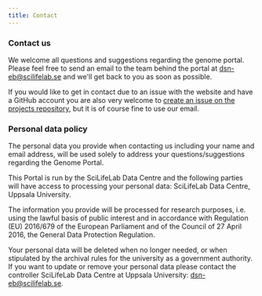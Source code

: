```yaml
---
title: Contact
---
```


### Contact us

We welcome all questions and suggestions regarding the genome portal. Please feel free to send an email to the team behind the portal at [dsn-eb@scilifelab.se](mailto:dsn-eb@scilifelab.se) and we'll get back to you as soon as possible.

If you would like to get in contact due to an issue with the website and have a GitHub account you are also very welcome to [create an issue on the projects repository](https://github.com/ScilifelabDataCentre/genome-portal/issues/new), but it is of course fine to use our email.

### Personal data policy

The personal data you provide when contacting us including your name and email address,
will be used solely to address your questions/suggestions regarding the Genome Portal.

This Portal is run by the SciLifeLab Data Centre and the following parties
will have access to processing your personal data: SciLifeLab Data Centre, Uppsala University.

The information you provide will be processed for research purposes, i.e. using the lawful basis of public interest and in accordance with Regulation (EU) 2016/679 of the European Parliament and of the Council of 27 April 2016, the General Data Protection Regulation.

Your personal data will be deleted when no longer needed, or when stipulated by the archival rules for the university as a government authority.
If you want to update or remove your personal data please contact the controller SciLifeLab Data Centre at Uppsala University: [dsn-eb@scilifelab.se](mailto:dsn-eb@scilifelab.se).
